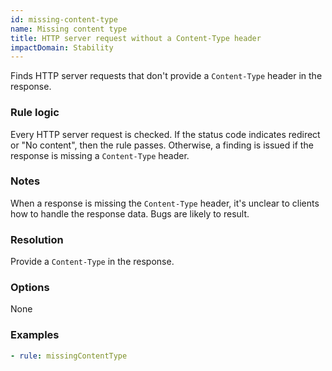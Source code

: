 ```yaml
---
id: missing-content-type
name: Missing content type
title: HTTP server request without a Content-Type header
impactDomain: Stability
---
```


Finds HTTP server requests that don't provide a `Content-Type` header in the response.

### Rule logic

Every HTTP server request is checked. If the status code indicates redirect or "No content", then
the rule passes. Otherwise, a finding is issued if the response is missing a `Content-Type` header.

### Notes

When a response is missing the `Content-Type` header, it's unclear to clients how to handle the
response data. Bugs are likely to result.

### Resolution

Provide a `Content-Type` in the response.

### Options

None

### Examples

```yaml
- rule: missingContentType
```
